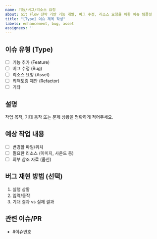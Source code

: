 ```yaml
---
name: 기능/버그/리소스 요청
about: Git Flow 전략 기반 기능 개발, 버그 수정, 리소스 요청을 위한 이슈 템플릿
title: "[Type] 이슈 제목 작성"
labels: enhancement, bug, asset
assignees: ''
---
```


## 이슈 유형 (Type)

- [ ] 기능 추가 (Feature)
- [ ] 버그 수정 (Bug)
- [ ] 리소스 요청 (Asset)
- [ ] 리팩토링 제안 (Refactor)
- [ ] 기타

## 설명

작업 목적, 기대 동작 또는 문제 상황을 명확하게 적어주세요.

## 예상 작업 내용

- [ ] 변경할 파일/위치
- [ ] 필요한 리소스 (이미지, 사운드 등)
- [ ] 외부 참조 자료 (옵션)

## 버그 재현 방법 (선택)

1. 실행 상황
2. 입력/동작
3. 기대 결과 vs 실제 결과

## 관련 이슈/PR

- #이슈번호
